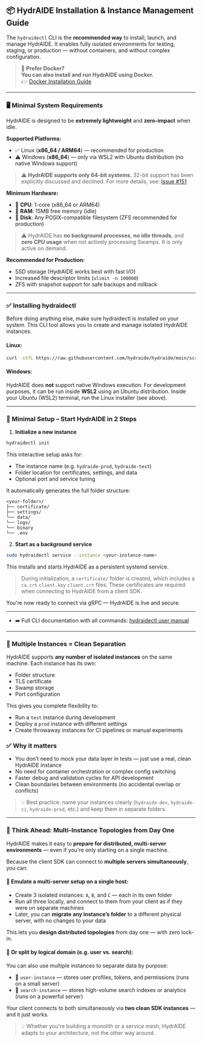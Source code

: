 ## 📦 HydrAIDE Installation & Instance Management Guide

The `hydraidectl` CLI is the **recommended way** to install, launch, and manage HydrAIDE. It enables fully isolated 
environments for testing, staging, or production — without containers, and without complex configuration.

> 🐳 **Prefer Docker?**  
> **You can also install and run HydrAIDE using Docker.**  
> 👉  [Docker Installation Guide](docker-install.md)  

---

### 🖥️ Minimal System Requirements

HydrAIDE is designed to be **extremely lightweight** and **zero-impact** when idle.

**Supported Platforms:**

* ✅ Linux (**x86\_64 / ARM64**) — recommended for production
* ⚠️ Windows (**x86\_64**) — only via WSL2 with Ubuntu distribution (no native Windows support)

> ⚠️ **HydrAIDE supports only 64-bit systems.**
> 32-bit support has been explicitly discussed and declined. For more details, see: [Issue #151](https://github.com/hydraide/hydraide/issues/151)

**Minimum Hardware:**

* 🧠 **CPU**: 1-core (x86\_64 or ARM64)
* 🧮 **RAM**: 15MB free memory (idle)
* 📀 **Disk**: Any POSIX-compatible filesystem (ZFS recommended for production)

> ⚠️ HydrAIDE has **no background processes**, **no idle threads**, and **zero CPU usage** when not actively processing Swamps. It is only active on demand.

**Recommended for Production:**

* SSD storage (HydrAIDE works best with fast I/O)
* Increased file descriptor limits (`ulimit -n 100000`)
* ZFS with snapshot support for safe backups and rollback

---

### ✅ Installing hydraidectl

Before doing anything else, make sure hydraidectl is installed on your system. This CLI tool allows you to create and manage isolated HydrAIDE instances.

#### Linux:

```bash
curl -sSfL https://raw.githubusercontent.com/hydraide/hydraide/main/scripts/install-hydraidectl.sh | bash
```

#### Windows:

HydrAIDE does **not** support native Windows execution.
For development purposes, it can be run inside **WSL2** using an Ubuntu distribution.
Inside your Ubuntu (WSL2) terminal, run the Linux installer (see above).

---

### 🚀 Minimal Setup – Start HydrAIDE in 2 Steps

1. **Initialize a new instance**

```bash
hydraidectl init
```

This interactive setup asks for:

* The instance name (e.g. `hydraide-prod`, `hydraide-test`)
* Folder location for certificates, settings, and data
* Optional port and service tuning

It automatically generates the full folder structure:

```
<your-folder>/
├── certificate/
├── settings/
└── data/
└── logs/
└── binary
└── .env
```

2. **Start as a background service**

```bash
sudo hydraidectl service --instance <your-instance-name>
```

This installs and starts HydrAIDE as a persistent systemd service.

> During initialization, a `certificate/` folder is created, which includes a `ca.crt` `client.key` `client.crt` files. 
> These certificates are required when connecting to HydrAIDE from a client SDK.

You're now ready to connect via gRPC — HydrAIDE is live and secure.

---

- ➡️ Full CLI documentation with all commands: [hydraidectl user manual](../hydraidectl/hydraidectl-user-manual.md)

---

### 🧪 Multiple Instances = Clean Separation

HydrAIDE supports **any number of isolated instances** on the same machine. Each instance has its own:

* Folder structure
* TLS certificate
* Swamp storage
* Port configuration

This gives you complete flexibility to:

* Run a `test` instance during development
* Deploy a `prod` instance with different settings
* Create throwaway instances for CI pipelines or manual experiments

### ✅ Why it matters

* You don’t need to mock your data layer in tests — just use a real, clean HydrAIDE instance
* No need for container orchestration or complex config switching
* Faster debug and validation cycles for API development
* Clean boundaries between environments (no accidental overlap or conflicts)

> 💡 Best practice: name your instances clearly (`hydraide-dev`, `hydraide-ci`, `hydraide-prod`, etc.) and keep them in separate folders.


---

### 🧠 Think Ahead: Multi-Instance Topologies from Day One

HydrAIDE makes it easy to **prepare for distributed, multi-server environments** — even if you're only starting on a single machine.

Because the client SDK can connect to **multiple servers simultaneously**, you can:

#### 🧪 Emulate a multi-server setup on a single host:

* Create 3 isolated instances: `A`, `B`, and `C` — each in its own folder
* Run all three locally, and connect to them from your client as if they were on separate machines
* Later, you can **migrate any instance’s folder** to a different physical server, with no changes to your data

This lets you **design distributed topologies** from day one — with zero lock-in.

#### 🧩 Or split by logical domain (e.g. user vs. search):

You can also use multiple instances to separate data by purpose:

* 🧑 `user-instance` — stores user profiles, tokens, and permissions (runs on a small server)
* 🔎 `search-instance` — stores high-volume search indexes or analytics (runs on a powerful server)

Your client connects to both simultaneously via **two clean SDK instances** — and it just works.

> 💡 Whether you're building a monolith or a service mesh, HydrAIDE adapts to your architecture, not the other way around.
